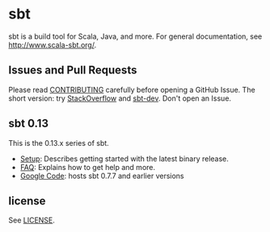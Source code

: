   [Google Code]: http://code.google.com/p/simple-build-tool
  [CONTRIBUTING]: CONTRIBUTING.md
  [Setup]: http://www.scala-sbt.org/release/docs/Getting-Started/Setup
  [FAQ]: http://www.scala-sbt.org/release/docs/Faq.html
  [sbt-dev]: https://groups.google.com/d/forum/sbt-dev
  [StackOverflow]: http://stackoverflow.com/tags/sbt
  [LICENSE]: LICENSE

sbt
===

sbt is a build tool for Scala, Java, and more.
For general documentation, see http://www.scala-sbt.org/.

Issues and Pull Requests
------------------------

Please read [CONTRIBUTING] carefully before opening a GitHub Issue.
The short version: try [StackOverflow] and [sbt-dev]. Don't open an Issue.

sbt 0.13
--------

This is the 0.13.x series of sbt.

 * [Setup]: Describes getting started with the latest binary release.
 * [FAQ]: Explains how to get help and more.
 * [Google Code]: hosts sbt 0.7.7 and earlier versions

license
-------

See [LICENSE].
